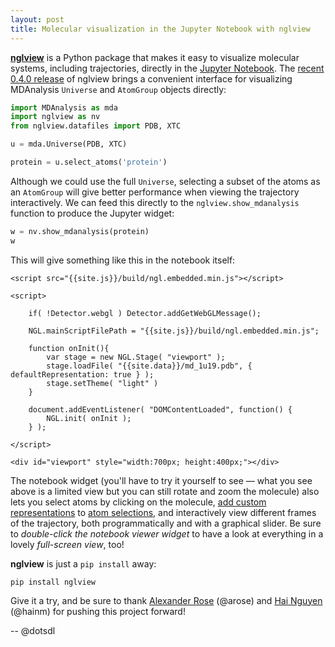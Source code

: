```yaml
---
layout: post
title: Molecular visualization in the Jupyter Notebook with nglview
---
```


**[nglview](https://github.com/arose/nglview)** is a Python package that makes it
easy to visualize molecular systems, including trajectories, directly in
the [Jupyter Notebook](http://jupyter.org/). The [recent 0.4.0
release](https://twitter.com/asrmoin/status/701677261980700672) of nglview
brings a convenient interface for visualizing MDAnalysis `Universe` and
`AtomGroup` objects directly:

```python
import MDAnalysis as mda
import nglview as nv
from nglview.datafiles import PDB, XTC

u = mda.Universe(PDB, XTC)

protein = u.select_atoms('protein')
```

Although we could use the full `Universe`, selecting a subset of the atoms as
an `AtomGroup` will give better performance when viewing the trajectory
interactively. We can feed this directly to the `nglview.show_mdanalysis`
function to produce the Jupyter widget:

```python
w = nv.show_mdanalysis(protein)
w
```

This will give something like this in the notebook itself:

<html lang="en">
<head>
	<meta charset="utf-8">
</head>
<body>

	<script src="{{site.js}}/build/ngl.embedded.min.js"></script>

	<script>

		if( !Detector.webgl ) Detector.addGetWebGLMessage();

		NGL.mainScriptFilePath = "{{site.js}}/build/ngl.embedded.min.js";

		function onInit(){
			var stage = new NGL.Stage( "viewport" );
			stage.loadFile( "{{site.data}}/md_1u19.pdb", { defaultRepresentation: true } );
            stage.setTheme( "light" )
		}

		document.addEventListener( "DOMContentLoaded", function() {
			NGL.init( onInit );
		} );

	</script>

	<div id="viewport" style="width:700px; height:400px;"></div>

</body>
</html>

The notebook widget (you'll have to try it yourself to see — what you
see above is a limited view but you can still rotate and zoom the molecule) also lets you select atoms by
clicking on the molecule, [add custom representations](http://arose.github.io/ngl/doc/#User_manual/Usage/Molecular_representations)
to [atom selections](http://arose.github.io/ngl/doc/#User_manual/Usage/Selection_language),
and interactively view different frames of the trajectory, both programmatically and with
a graphical slider. Be sure to *double-click the notebook viewer widget* to have a look
at everything in a lovely *full-screen view*, too!

**nglview** is just a `pip install` away:

    pip install nglview

Give it a try, and be sure to thank
[Alexander Rose](https://github.com/arose) (@arose)
and [Hai Nguyen](https://github.com/hainm) (@hainm) for pushing this project forward!

-- @dotsdl


